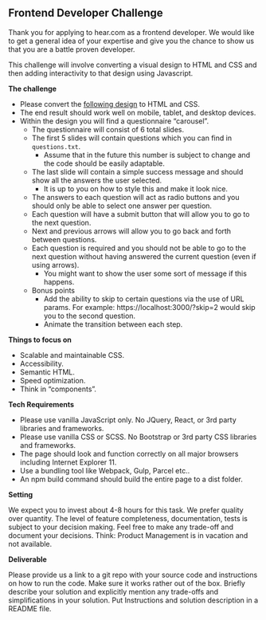 ## Frontend Developer Challenge

Thank you for applying to hear.com as a frontend developer. We would like to get a general idea of your expertise and give you the chance to show us that you are a battle proven developer.

This challenge will involve converting a visual design to HTML and CSS and then adding interactivity to that design using Javascript.

**The challenge**

 * Please convert the [following design](https://www.figma.com/file/ILyzTrUCkLZGv9xBvneTjS/Front-End-Assesment?node-id=2%3A32) to HTML and CSS.
 * The end result should work well on mobile, tablet, and desktop devices.
 * Within the design you will find a questionnaire “carousel”.
	- The questionnaire will consist of 6 total slides.
	- The first 5 slides will contain questions which you can find in `questions.txt`.
		- Assume that in the future this number is subject to change and the code should be easily adaptable.
	- The last slide will contain a simple success message and should show all the answers the user selected.
		- It is up to you on how to style this and make it look nice.
	- The answers to each question will act as radio buttons and you should only be able to select one answer per question.
	- Each question will have a submit button that will allow you to go to the next question.
	- Next and previous arrows will allow you to go back and forth between questions.
	- Each question is required and you should not be able to go to the next question without having answered the current question (even if using arrows).
		- You might want to show the user some sort of message if this happens.
	- Bonus points
		- Add the ability to skip to certain questions via the use of URL params. For example: https://localhost:3000/?skip=2 would skip you to the second question.
		- Animate the transition between each step.

**Things to focus on**

 * Scalable and maintainable CSS.
 * Accessibility.
 * Semantic HTML.
 * Speed optimization.
 * Think in “components”.

**Tech Requirements**

- Please use vanilla JavaScript only. No JQuery, React, or 3rd party libraries and frameworks.
- Please use vanilla CSS or SCSS. No Bootstrap or 3rd party CSS libraries and frameworks.
- The page should look and function correctly on all major browsers including Internet Explorer 11.
- Use a bundling tool like Webpack, Gulp, Parcel etc..
- An npm build command should build the entire page to a dist folder.

**Setting**

We expect you to ​invest about 4-8 hours f​or this task. We prefer quality over quantity.​ The level of feature completeness, documentation, tests is subject to your decision making. Feel free to make any trade-off and document your decisions. Think: Product Management is in vacation and not available.

**Deliverable**

Please provide us a link to a git repo with your source code and instructions on how to run the code. Make sure it works rather out of the box. Briefly describe your solution and explicitly mention any trade-offs and simplifications in your solution. Put Instructions and solution description in a README file.